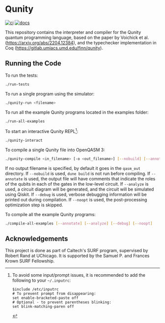 # Qunity

[![ci](https://github.com/mikhailmints/qunity/actions/workflows/ci.yml/badge.svg?event=push)](https://github.com/mikhailmints/qunity/actions/workflows/ci.yml)
[![docs](https://img.shields.io/badge/docs-odoc-blue)](https://mikhailmints.github.io/qunity/qunity/Qunity/index.html)

This repository contains the interpreter and compiler for the Qunity quantum programming language, based on the paper by Voichick et al. (https://arxiv.org/abs/2204.12384), and the typechecker implementation in Coq (https://gitlab.umiacs.umd.edu/finn/qunity).


## Running the Code

To run the tests:
```bash
./run-tests
```

To run a single program using the simulator:
```bash
./qunity-run <filename>
```

To run all the example Qunity programs located in the examples folder:
```bash
./run-all-examples
```

To start an interactive Qunity REPL[^1]:
```bash
./qunity-interact
```

To compile a single Qunity file into OpenQASM 3:
```bash
./qunity-compile <in_filename> [-o <out_filename>] [--nobuild] [--annotate] [--analyze] [--debug] [--noopt]
```
If no output filename is specified, by default it goes in the `qasm_out` directory. If `--nobuild` is used, `dune build` is not run before compiling. If `--annotate` is used, the output file will have comments that indicate the roles of the qubits in each of the gates in the low-level circuit. If `--analyze` is used, a circuit diagram will be generated, and the circuit will be simulated using Qiskit. If `--debug` is used, verbose debugging information will be printed out during compilation. If `--noopt` is used, the post-processing optimization step is skipped.

To compile all the example Qunity programs:
```bash
./compile-all-examples [--annotate] [--analyze] [--debug] [--noopt]
```

## Acknowledgements

This project is done as part of Caltech's SURF program, supervised by Robert Rand at UChicago. It is supported by the Samuel P. and Frances Krown SURF Fellowship.

[^1]:
    To avoid some input/prompt issues, it is recommended to add the following to your `~/.inputrc`:
    ```inputrc
    $include /etc/inputrc
    # To prevent prompt from disappearing:
    set enable-bracketed-paste off
    # Optional - to prevent parentheses blinking:
    set blink-matching-paren off
    ```
